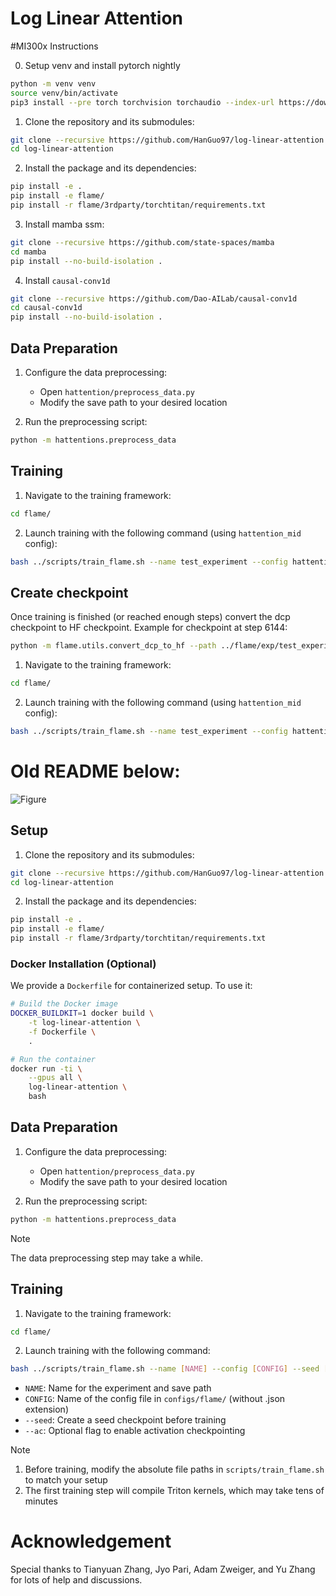 # Log Linear Attention

#MI300x Instructions

0. Setup venv and install pytorch nightly
```bash
python -m venv venv
source venv/bin/activate
pip3 install --pre torch torchvision torchaudio --index-url https://download.pytorch.org/whl/nightly/rocm6.4
```


1. Clone the repository and its submodules:
```bash
git clone --recursive https://github.com/HanGuo97/log-linear-attention.git
cd log-linear-attention
```

2. Install the package and its dependencies:
```bash
pip install -e .
pip install -e flame/
pip install -r flame/3rdparty/torchtitan/requirements.txt
```

3. Install mamba ssm:
```bash
git clone --recursive https://github.com/state-spaces/mamba
cd mamba
pip install --no-build-isolation .
```

4. Install `causal-conv1d`
```bash
git clone --recursive https://github.com/Dao-AILab/causal-conv1d
cd causal-conv1d
pip install --no-build-isolation .
```

## Data Preparation

1. Configure the data preprocessing:
   - Open `hattention/preprocess_data.py`
   - Modify the save path to your desired location

2. Run the preprocessing script:
```bash
python -m hattentions.preprocess_data
```


## Training

1. Navigate to the training framework:
```bash
cd flame/
```

2. Launch training with the following command (using `hattention_mid` config):
```bash
bash ../scripts/train_flame.sh --name test_experiment --config hattention_mid
```

## Create checkpoint

Once training is finished (or reached enough steps) convert the dcp checkpoint to HF checkpoint. Example for checkpoint at step 6144:
```bash
python -m flame.utils.convert_dcp_to_hf --path ../flame/exp/test_experiment --step 6144 --config ../configs/flame/hattention_mid.json --tokenizer "fla-hub/transformer-1.3B-100B"
```

1. Navigate to the training framework:
```bash
cd flame/
```

2. Launch training with the following command (using `hattention_mid` config):
```bash
bash ../scripts/train_flame.sh --name test_experiment --config hattention_mid
```


# Old README below:
![Figure](figs/recurrent.png)

## Setup

1. Clone the repository and its submodules:
```bash
git clone --recursive https://github.com/HanGuo97/log-linear-attention.git
cd log-linear-attention
```

2. Install the package and its dependencies:
```bash
pip install -e .
pip install -e flame/
pip install -r flame/3rdparty/torchtitan/requirements.txt
```

### Docker Installation (Optional)

We provide a `Dockerfile` for containerized setup. To use it:

```bash
# Build the Docker image
DOCKER_BUILDKIT=1 docker build \
    -t log-linear-attention \
    -f Dockerfile \
    .

# Run the container
docker run -ti \
    --gpus all \
    log-linear-attention \
    bash
```

## Data Preparation

1. Configure the data preprocessing:
   - Open `hattention/preprocess_data.py`
   - Modify the save path to your desired location

2. Run the preprocessing script:
```bash
python -m hattentions.preprocess_data
```

> [!NOTE]
> The data preprocessing step may take a while.

## Training

1. Navigate to the training framework:
```bash
cd flame/
```

2. Launch training with the following command:
```bash
bash ../scripts/train_flame.sh --name [NAME] --config [CONFIG] --seed [--ac]
```

- `NAME`: Name for the experiment and save path
- `CONFIG`: Name of the config file in `configs/flame/` (without .json extension)
- `--seed`: Create a seed checkpoint before training
- `--ac`: Optional flag to enable activation checkpointing

> [!NOTE]
> 1. Before training, modify the absolute file paths in `scripts/train_flame.sh` to match your setup
> 2. The first training step will compile Triton kernels, which may take tens of minutes

# Acknowledgement
Special thanks to Tianyuan Zhang, Jyo Pari, Adam Zweiger, and Yu Zhang for lots of help and discussions.